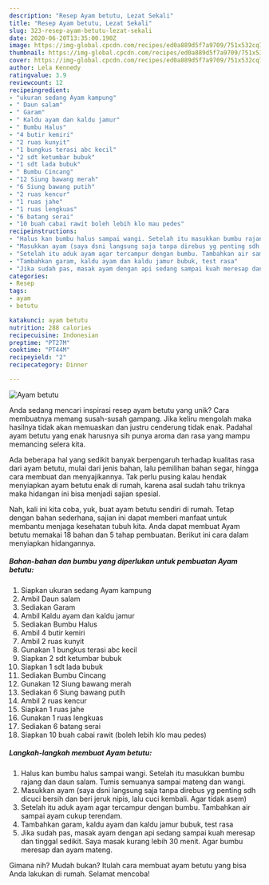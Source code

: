 ```yaml
---
description: "Resep Ayam betutu, Lezat Sekali"
title: "Resep Ayam betutu, Lezat Sekali"
slug: 323-resep-ayam-betutu-lezat-sekali
date: 2020-06-20T13:35:00.190Z
image: https://img-global.cpcdn.com/recipes/ed0a889d5f7a9709/751x532cq70/ayam-betutu-foto-resep-utama.jpg
thumbnail: https://img-global.cpcdn.com/recipes/ed0a889d5f7a9709/751x532cq70/ayam-betutu-foto-resep-utama.jpg
cover: https://img-global.cpcdn.com/recipes/ed0a889d5f7a9709/751x532cq70/ayam-betutu-foto-resep-utama.jpg
author: Lela Kennedy
ratingvalue: 3.9
reviewcount: 12
recipeingredient:
- "ukuran sedang Ayam kampung"
- " Daun salam"
- " Garam"
- " Kaldu ayam dan kaldu jamur"
- " Bumbu Halus"
- "4 butir kemiri"
- "2 ruas kunyit"
- "1 bungkus terasi abc kecil"
- "2 sdt ketumbar bubuk"
- "1 sdt lada bubuk"
- " Bumbu Cincang"
- "12 Siung bawang merah"
- "6 Siung bawang putih"
- "2 ruas kencur"
- "1 ruas jahe"
- "1 ruas lengkuas"
- "6 batang serai"
- "10 buah cabai rawit boleh lebih klo mau pedes"
recipeinstructions:
- "Halus kan bumbu halus sampai wangi. Setelah itu masukkan bumbu rajang dan daun salam. Tumis semuanya sampai mateng dan wangi."
- "Masukkan ayam (saya dsni langsung saja tanpa direbus yg penting sdh dicuci bersih dan beri jeruk nipis, lalu cuci kembali. Agar tidak asem)"
- "Setelah itu aduk ayam agar tercampur dengan bumbu. Tambahkan air sampai ayam cukup terendam."
- "Tambahkan garam, kaldu ayam dan kaldu jamur bubuk, test rasa"
- "Jika sudah pas, masak ayam dengan api sedang sampai kuah meresap dan tinggal sedikit. Saya masak kurang lebih 30 menit. Agar bumbu meresap dan ayam mateng."
categories:
- Resep
tags:
- ayam
- betutu

katakunci: ayam betutu 
nutrition: 288 calories
recipecuisine: Indonesian
preptime: "PT27M"
cooktime: "PT44M"
recipeyield: "2"
recipecategory: Dinner

---
```



![Ayam betutu](https://img-global.cpcdn.com/recipes/ed0a889d5f7a9709/751x532cq70/ayam-betutu-foto-resep-utama.jpg)

Anda sedang mencari inspirasi resep ayam betutu yang unik? Cara membuatnya memang susah-susah gampang. Jika keliru mengolah maka hasilnya tidak akan memuaskan dan justru cenderung tidak enak. Padahal ayam betutu yang enak harusnya sih punya aroma dan rasa yang mampu memancing selera kita.

Ada beberapa hal yang sedikit banyak berpengaruh terhadap kualitas rasa dari ayam betutu, mulai dari jenis bahan, lalu pemilihan bahan segar, hingga cara membuat dan menyajikannya. Tak perlu pusing kalau hendak menyiapkan ayam betutu enak di rumah, karena asal sudah tahu triknya maka hidangan ini bisa menjadi sajian spesial.




Nah, kali ini kita coba, yuk, buat ayam betutu sendiri di rumah. Tetap dengan bahan sederhana, sajian ini dapat memberi manfaat untuk membantu menjaga kesehatan tubuh kita. Anda dapat membuat Ayam betutu memakai 18 bahan dan 5 tahap pembuatan. Berikut ini cara dalam menyiapkan hidangannya.

<!--inarticleads1-->

##### Bahan-bahan dan bumbu yang diperlukan untuk pembuatan Ayam betutu:

1. Siapkan ukuran sedang Ayam kampung
1. Ambil  Daun salam
1. Sediakan  Garam
1. Ambil  Kaldu ayam dan kaldu jamur
1. Sediakan  Bumbu Halus
1. Ambil 4 butir kemiri
1. Ambil 2 ruas kunyit
1. Gunakan 1 bungkus terasi abc kecil
1. Siapkan 2 sdt ketumbar bubuk
1. Siapkan 1 sdt lada bubuk
1. Sediakan  Bumbu Cincang
1. Gunakan 12 Siung bawang merah
1. Sediakan 6 Siung bawang putih
1. Ambil 2 ruas kencur
1. Siapkan 1 ruas jahe
1. Gunakan 1 ruas lengkuas
1. Sediakan 6 batang serai
1. Siapkan 10 buah cabai rawit (boleh lebih klo mau pedes)




<!--inarticleads2-->

##### Langkah-langkah membuat Ayam betutu:

1. Halus kan bumbu halus sampai wangi. Setelah itu masukkan bumbu rajang dan daun salam. Tumis semuanya sampai mateng dan wangi.
1. Masukkan ayam (saya dsni langsung saja tanpa direbus yg penting sdh dicuci bersih dan beri jeruk nipis, lalu cuci kembali. Agar tidak asem)
1. Setelah itu aduk ayam agar tercampur dengan bumbu. Tambahkan air sampai ayam cukup terendam.
1. Tambahkan garam, kaldu ayam dan kaldu jamur bubuk, test rasa
1. Jika sudah pas, masak ayam dengan api sedang sampai kuah meresap dan tinggal sedikit. Saya masak kurang lebih 30 menit. Agar bumbu meresap dan ayam mateng.




Gimana nih? Mudah bukan? Itulah cara membuat ayam betutu yang bisa Anda lakukan di rumah. Selamat mencoba!
